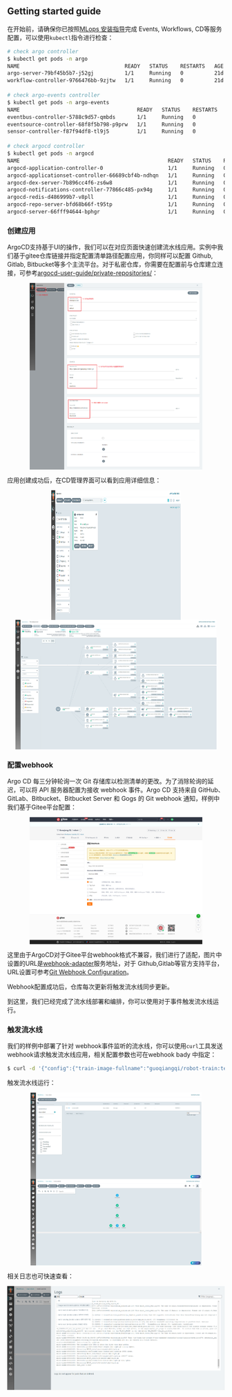 ## Getting started guide
在开始前，请确保你已按照[MLops 安装指导](../../README.md)完成 Events, Workflows, CD等服务配置，可以使用`kubectl`指令进行检查：
```bash
# check argo controller
$ kubectl get pods -n argo
NAME                                  READY   STATUS    RESTARTS   AGE
argo-server-79bf45b5b7-j52gj          1/1     Running   0          21d
workflow-controller-9766476bb-9zjtw   1/1     Running   0          21d

# check argo-events controller
$ kubectl get pods -n argo-events
NAME                                      READY   STATUS    RESTARTS   AGE
eventbus-controller-5788c9d57-qmbds       1/1     Running   0          21d
eventsource-controller-68f8f5b798-p9prw   1/1     Running   0          21d
sensor-controller-f87f94df8-tl9j5         1/1     Running   0          21d

# check argocd controller
$ kubectl get pods -n argocd
NAME                                                READY   STATUS    RESTARTS   AGE
argocd-application-controller-0                     1/1     Running   0          21d
argocd-applicationset-controller-66689cbf4b-ndhqn   1/1     Running   0          21d
argocd-dex-server-7b896cc4f6-zs6w8                  1/1     Running   0          21d
argocd-notifications-controller-77866c485-px94g     1/1     Running   0          21d
argocd-redis-d486999b7-v8pll                        1/1     Running   0          21d
argocd-repo-server-bfd68b66f-t95tp                  1/1     Running   0          21d
argocd-server-66fff94644-bphgr                      1/1     Running   0          21d

```

### 创建应用
ArgoCD支持基于UI的操作，我们可以在对应页面快速创建流水线应用。实例中我们基于gitee仓库链接并指定配置清单路径配置应用，你同样可以配置 Github, Gitlab, Bitbucket等多个主流平台。对于私密仓库，你需要在配置前与仓库建立连接，可参考[argocd-user-guide/private-repositories/](https://argo-cd.readthedocs.io/en/stable/user-guide/private-repositories/)：
<div  align="center">   
 <img src="./images/new-app.png" width = "400" align=center />
</div>

应用创建成功后，在CD管理界面可以看到应用详细信息：
<div  align="center">   
 <img src="./images/app-status0.png" width = "300" height = "300" align=center />
 <img src="./images/app-status1.png"  height= "300" align=center />
</div>

### 配置webhook
Argo CD 每三分钟轮询一次 Git 存储库以检测清单的更改。为了消除轮询的延迟，可以将 API 服务器配置为接收 webhook 事件。Argo CD 支持来自 GitHub、GitLab、Bitbucket、Bitbucket Server 和 Gogs 的 Git webhook 通知，样例中我们基于Gitee平台配置：
   
<div  align="center">   
 <img src="./images/webhook.png" width = "400" align=center />
</div>

这里由于ArgoCD对于Gitee平台webhook格式不兼容，我们进行了适配，图片中设置的URL是[webhook-adapter](https://github.com/TECH4DX/webhook-adapter)服务地址，对于 Github,Gitlab等官方支持平台，URL设置可参考[Git Webhook Configuration](https://argo-cd.readthedocs.io/en/stable/operator-manual/webhook/)。

Webhook配置成功后，仓库每次更新将触发流水线同步更新。

到这里，我们已经完成了流水线部署和编排，你可以使用对于事件触发流水线运行。

### 触发流水线
我们的样例中部署了针对 webhook事件监听的流水线，你可以使用`curl`工具发送webhook请求触发流水线应用，相关配置参数也可在webhook bady 中指定：
```bash
$ curl -d '{"config":{"train-image-fullname":"guoqiangqi/robot-train:test", "serving-image-fullname":"guoqiangqi/robot-serving:test", "dockerhub-username":"guoqiangqi", "dockerhub-password":"xxxxxxxxx", "train-steps": "10", "serving-port":"8080"}}' -H "Content-Type: application/json" -X POST http://eventsource-service-ip:9100/webhook

```

触发流水线运行：

<div  align="center">   
 <img src="./images/workflow0.png" height = "200" align=center />
 <img src="./images/workflow1.png"  height= "200" align=center />
</div>

相关日志也可快速查看：

<div  align="center">   
 <img src="./images/workflow-log.png" width = "600"  align=center />
</div>